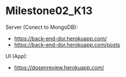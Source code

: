 # Milestone02_K13

Server (Conect to MongoDB):
- https://back-end-dor.herokuapp.com/
- https://back-end-dor.herokuapp.com/posts

UI (App):
- https://dosenreview.herokuapp.com/
